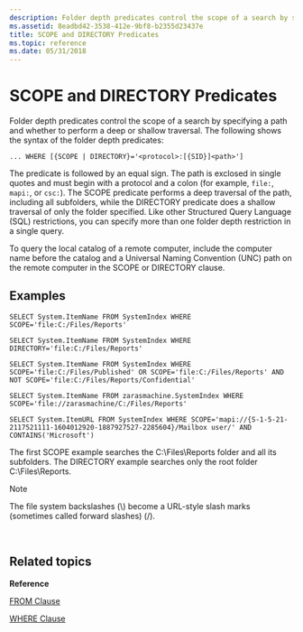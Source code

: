 ```yaml
---
description: Folder depth predicates control the scope of a search by specifying a path and whether to perform a deep or shallow traversal.
ms.assetid: 8eadbd42-3538-412e-9bf8-b2355d23437e
title: SCOPE and DIRECTORY Predicates
ms.topic: reference
ms.date: 05/31/2018
---
```


# SCOPE and DIRECTORY Predicates

Folder depth predicates control the scope of a search by specifying a path and whether to perform a deep or shallow traversal. The following shows the syntax of the folder depth predicates:


```
... WHERE [{SCOPE | DIRECTORY}='<protocol>:[{SID}]<path>']
```



The predicate is followed by an equal sign. The path is exclosed in single quotes and must begin with a protocol and a colon (for example, `file:`, `mapi:`, or `csc:`). The SCOPE predicate performs a deep traversal of the path, including all subfolders, while the DIRECTORY predicate does a shallow traversal of only the folder specified. Like other Structured Query Language (SQL) restrictions, you can specify more than one folder depth restriction in a single query.

To query the local catalog of a remote computer, include the computer name before the catalog and a Universal Naming Convention (UNC) path on the remote computer in the SCOPE or DIRECTORY clause.

## Examples


```
SELECT System.ItemName FROM SystemIndex WHERE SCOPE='file:C:/Files/Reports'

SELECT System.ItemName FROM SystemIndex WHERE DIRECTORY='file:C:/Files/Reports' 

SELECT System.ItemName FROM SystemIndex WHERE SCOPE='file:C:/Files/Published' OR SCOPE='file:C:/Files/Reports' AND NOT SCOPE='file:C:/Files/Reports/Confidential'

SELECT System.ItemName FROM zarasmachine.SystemIndex WHERE SCOPE='file://zarasmachine/C:/Files/Reports'

SELECT System.ItemURL FROM SystemIndex WHERE SCOPE='mapi://{S-1-5-21-2117521111-1604012920-1887927527-2285604}/Mailbox user/' AND CONTAINS('Microsoft')
```



The first SCOPE example searches the C:\\Files\\Reports folder and all its subfolders. The DIRECTORY example searches only the root folder C:\\Files\\Reports.

> [!Note]  
> The file system backslashes (\\) become a URL-style slash marks (sometimes called forward slashes) (/).

 

## Related topics

<dl> <dt>

**Reference**
</dt> <dt>

[FROM Clause](-search-sql-from.md)
</dt> <dt>

[WHERE Clause](-search-sql-where.md)
</dt> </dl>

 

 



